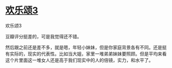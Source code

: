 # [欢乐颂3](https://github.com/cutepig123/gitblog/issues/17)

欢乐颂3

豆瓣评分挺差的，可是我觉得还不错。

然后跟之前还是差不多，就是嗯，年轻小妹妹，但是你家庭背景各有不同。还是挺有实际的，现实的代表性。比如当大姐，家里一堆弟弟妹妹要照顾。但是平均来看这个片里面这一堆女人还是高于我们现实中的人的倍镜，实力，和水平了。